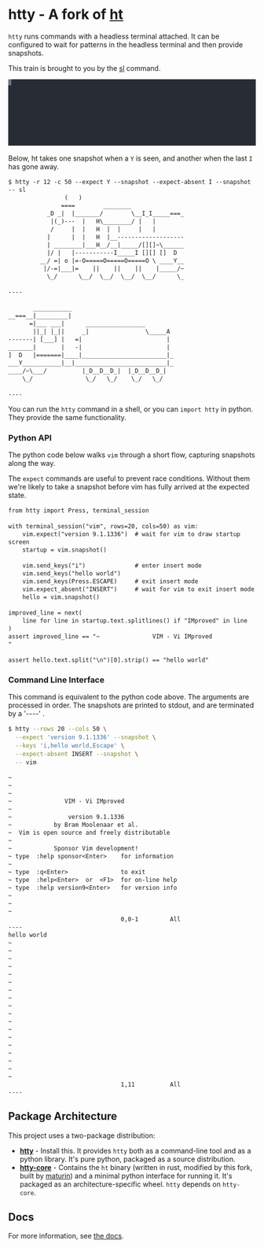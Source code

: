 # htty - A fork of [ht](https://github.com/andyk/ht)


`htty` runs commands with a headless terminal attached.
It can be configured to wait for patterns in the headless terminal and then provide snapshots.


This train is brought to you by the [sl](https://linuxcommandlibrary.com/man/sl) command.

![animated ascii-art train](animated.svg)

Below, ht takes one snapshot when a `Y` is seen, and another when the last `I` has gone away.

```
$ htty -r 12 -c 50 --expect Y --snapshot --expect-absent I --snapshot -- sl
                (   )
               ====        ________
           _D _|  |_______/        \__I_I_____===_
            |(_)---  |   H\________/ |   |
            /     |  |   H  |  |     |   |
           |      |  |   H  |__-------------------
           | ________|___H__/__|_____/[][]~\______
           |/ |   |-----------I_____I [][] []  D
         __/ =| o |=-O=====O=====O=====O \ ____Y__
          |/-=|___|=    ||    ||    ||    |_____/~
           \_/      \__/  \__/  \__/  \__/      \_

----

       ___________
__===__|_________|
      =|___ ___|      _________________
       ||_| |_||     _|                \_____A
-------| [___] |   =|                        |
_______|       |   -|                        |
]  D   |=======|____|________________________|_
___Y___________|__|__________________________|_
____/~\___/          |_D__D__D_|  |_D__D__D_|
    \_/               \_/   \_/    \_/   \_/

----
```
You can run the `htty` command in a shell, or you can `import htty` in python.
They provide the same functionality.

### Python API

The python code below walks `vim` through a short flow, capturing snapshots along the way.

The `expect` commands are useful to prevent race conditions.
Without them we're likely to take a snapshot before vim has fully arrived at the expected state.


```python3
from htty import Press, terminal_session

with terminal_session("vim", rows=20, cols=50) as vim:
    vim.expect("version 9.1.1336")  # wait for vim to draw startup screen
    startup = vim.snapshot()

    vim.send_keys("i")              # enter insert mode
    vim.send_keys("hello world")
    vim.send_keys(Press.ESCAPE)     # exit insert mode
    vim.expect_absent("INSERT")     # wait for vim to exit insert mode
    hello = vim.snapshot()

improved_line = next(
    line for line in startup.text.splitlines() if "IMproved" in line
)
assert improved_line == "~               VIM - Vi IMproved                 "

assert hello.text.split("\n")[0].strip() == "hello world"
```

### Command Line Interface

This command is equivalent to the python code above.
The arguments are processed in order.
The snapshots are printed to stdout, and are terminated by a '----' .

```bash
$ htty --rows 20 --cols 50 \
  --expect 'version 9.1.1336' --snapshot \
  --keys 'i,hello world,Escape' \
  --expect-absent INSERT --snapshot \
  -- vim
```
```
~
~
~
~               VIM - Vi IMproved
~
~                version 9.1.1336
~            by Bram Moolenaar et al.
~  Vim is open source and freely distributable
~
~            Sponsor Vim development!
~ type  :help sponsor<Enter>    for information
~
~ type  :q<Enter>               to exit
~ type  :help<Enter>  or  <F1>  for on-line help
~ type  :help version9<Enter>   for version info
~
~
~
                                0,0-1         All
----
hello world
~
~
~
~
~
~
~
~
~
~
~
~
~
~
~
~
~
~
                                1,11          All
----
```

## Package Architecture

This project uses a two-package distribution:

- **[htty](htty/README.md)** - Install this. It provides `htty` both as a command-line tool and as a python library.  It's pure python, packaged as a source distribution.
- **[htty-core](htty-core/README.md)** - Contains the `ht` binary (written in rust, modified by this fork, built by [maturin](https://github.com/PyO3/maturin)) and a minimal python interface for running it.  It's packaged as an architecture-specific wheel.  `htty` depends on `htty-core`.

## Docs

For more information, see [the docs](./docs/htty.html).
